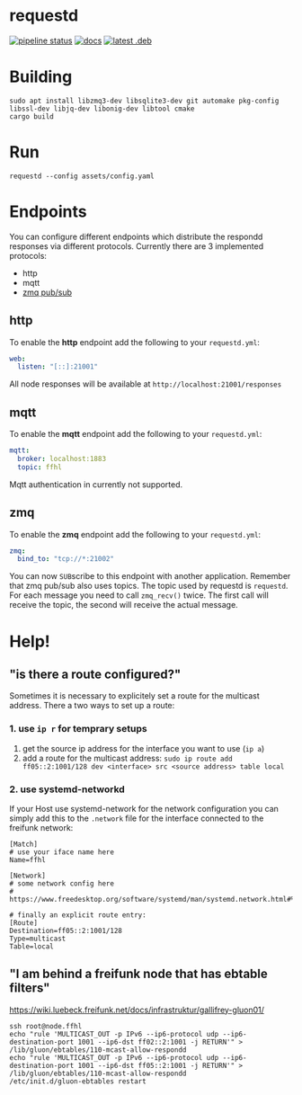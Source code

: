 # requestd

[![pipeline status](https://gitlab.com/cuechan/requestd/badges/master/pipeline.svg)](https://gitlab.com/cuechan/requestd/-/commits/master)
[![docs](https://img.shields.io/badge/Docs-here-blue)](https://cuechan.gitlab.io/requestd/requestd/)
[![latest .deb](https://img.shields.io/badge/Debian-requestd.deb-%23CE0056)](https://cuechan.gitlab.io/requestd/requestd.deb)


Building
========

```
sudo apt install libzmq3-dev libsqlite3-dev git automake pkg-config libssl-dev libjq-dev libonig-dev libtool cmake
cargo build
```


Run
===

`requestd --config assets/config.yaml`


Endpoints
=========

You can configure different endpoints which distribute the respondd responses via different protocols. Currently there are 3 implemented protocols:

- http
- mqtt
- [zmq pub/sub](https://zeromq.org/socket-api/#publish-subscribe-pattern)


http
----
To enable the **http** endpoint add the following to your `requestd.yml`:

```yaml
web:
  listen: "[::]:21001"
```

All node responses will be available at `http://localhost:21001/responses`



mqtt
----
To enable the **mqtt** endpoint add the following to your `requestd.yml`:

```yaml
mqtt:
  broker: localhost:1883
  topic: ffhl
```

Mqtt authentication in currently not supported.


zmq
---
To enable the **zmq** endpoint add the following to your `requestd.yml`:


```yaml
zmq:
  bind_to: "tcp://*:21002"
```

You can now `SUB`scribe to this endpoint with another application. Remember that zmq pub/sub also uses topics. The topic used by requestd is `requestd`. For each message you need to call `zmq_recv()` twice. The first call will receive the topic, the second will receive the actual message.


Help!
=====

## "is there a route configured?"

Sometimes it is necessary to explicitely set a route for the multicast
address. There a two ways to set up a route:

### 1. use `ip r` for temprary setups
1. get the source ip address for the interface you want to use (`ip a`)
2. add a route for the multicast address:
  `sudo ip route add ff05::2:1001/128 dev <interface> src <source address> table local`

### 2. use systemd-networkd
If your Host use systemd-network for the network configuration you can simply
add this to the `.network` file for the interface connected to the freifunk network:

```
[Match]
# use your iface name here
Name=ffhl

[Network]
# some network config here
# https://www.freedesktop.org/software/systemd/man/systemd.network.html#%5BNetwork%5D%20Section%20Options

# finally an explicit route entry:
[Route]
Destination=ff05::2:1001/128
Type=multicast
Table=local
```


"I am behind a freifunk node that has ebtable filters"
------------------------------------------------------

https://wiki.luebeck.freifunk.net/docs/infrastruktur/gallifrey-gluon01/

```
ssh root@node.ffhl
echo "rule 'MULTICAST_OUT -p IPv6 --ip6-protocol udp --ip6-destination-port 1001 --ip6-dst ff02::2:1001 -j RETURN'" > /lib/gluon/ebtables/110-mcast-allow-respondd
echo "rule 'MULTICAST_OUT -p IPv6 --ip6-protocol udp --ip6-destination-port 1001 --ip6-dst ff05::2:1001 -j RETURN'" > /lib/gluon/ebtables/110-mcast-allow-respondd
/etc/init.d/gluon-ebtables restart
```
